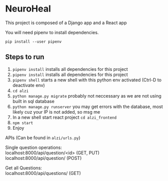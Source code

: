 # NeuroHeal

This project is composed of a Django app and a React app

You will need pipenv to install dependencies.

`pip install --user pipenv`

## Steps to run
1. `pipenv install`  installs all dependencies for this project
1. `pipenv install`  installs all dependencies for this project
2. `pipenv shell` starts a new shell with this python env activated (Ctrl-D to deactivate env)
3. `cd alzi`
4. `python manage.py migrate`  probably not neccessary as we are not using built in sql database
5. `python manage.py runserver` you may get errors with the database, most likely cuz your IP is not added, so msg me
6. In a new shell start react project `cd alzi_frontend`
7. `npm start`
8. Enjoy


APIs (Can be found in `alzi/urls.py`)

Single question operations:  
localhost:8000/api/question/\<id> (GET, PUT)  
localhost:8000/api/question/ (POST)

Get all Questions:  
localhost:8000/api/questions/ (GET)



